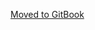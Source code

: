 [Moved to GitBook](https://docs.unstoppabledomains.com/domain-registry-essentials/records-reference)
